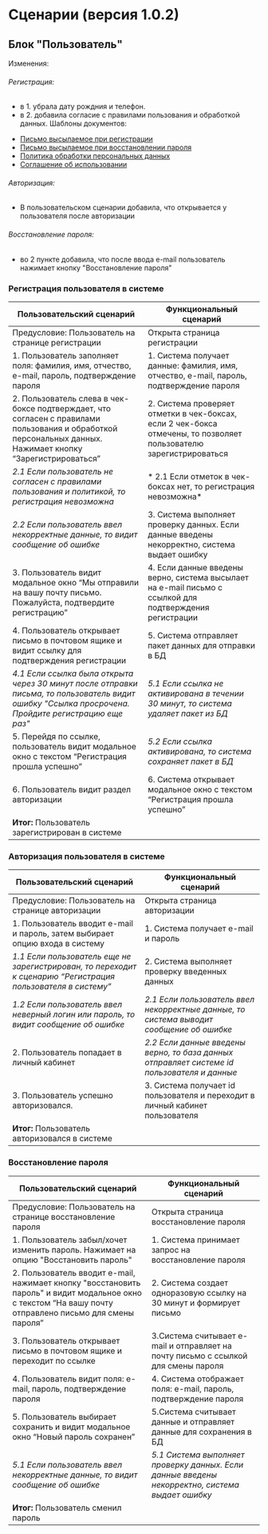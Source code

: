 # Сценарии (версия 1.0.2)
## Блок "Пользователь"
Изменения:
###### Регистрация: 
+ в 1. убрала дату рождния и телефон. 
+ в 2. добавила согласие с правилами пользования и обработкой данных. Шаблоны документов:
 - [Письмо высылаемое при регистрации](https://schstp.github.io/Theater-Platform/scenarios/version_1_0_2/Письмо_Регистрации)
 - [Письмо высылаемое при восстановлении пароля](https://schstp.github.io/Theater-Platform/scenarios/version_1_0_2/Письмо_восстановления)
 - [Политика обработки персональных данных](https://schstp.github.io/Theater-Platform/scenarios/version_1_0_2/Политика_Данных)
 - [Соглашение об использовании](https://schstp.github.io/Theater-Platform/scenarios/version_1_0_2/Политика_Пользования)

###### Авторизация: 
+ В пользовательском сценарии добавила, что открывается у пользователя после авторизации

###### Восстановление пароля: 
+ во 2 пункте добавила, что после ввода e-mail пользователь нажимает кнопку "Восстановление пароля"
 
### Регистрация пользователя в системе

|    Пользовательский сценарий                    |    Функциональный сценарий    |
|-------------------------------------------------|-------------------------------|
|Предусловие: Пользователь на странице регистрации|Открыта страница регистрации|  
|1. Пользователь заполняет поля: фамилия, имя, отчество, e-mail, пароль, подтверждение пароля| 1. Система получает данные: фамилия, имя, отчество, e-mail, пароль, подтверждение пароля|
|2. Пользователь слева в чек-боксе подтверждает, что согласен с правилами пользования и обработкой персональных данных. Нажимает кнопку “Зарегистрироваться” | 2. Система проверяет отметки в чек-боксах, если 2 чек-бокса отмечены, то позволяет пользователю зарегистрироваться|
| *2.1 Если пользователь не согласен с правилами пользования и политикой, то регистрация невозможна*|* 2.1  Если отметок в чек-боксах нет, то регистрация невозможна*|
| *2.2 Если пользователь ввел некорректные данные, то видит сообщение об ошибке*|3. Система выполняет проверку данных. Если данные введены некорректно, система выдает ошибку|
|3. Пользователь видит модальное окно “Мы отправили на вашу почту письмо. Пожалуйста, подтвердите регистрацию”|4. Если данные введены верно, система высылает на e-mail письмо с ссылкой для подтверждения регистрации|
|4. Пользователь открывает письмо в почтовом ящике и видит ссылку для подтверждения регистрации|5. Система отправляет пакет данных для отправки в БД|
|*4.1 Если ссылка была открыта через 30 минут после отправки письма, то пользователь видит ошибку "Ссылка просрочена. Пройдите регистрацию еще раз"*|*5.1 Если ссылка не активирована в течении 30 минут, то система удаляет пакет из БД*|
|5. Перейдя по ссылке, пользователь видит модальное окно с текстом “Регистрация прошла успешно”  |*5.2 Если ссылка активирована, то система сохраняет пакет в БД*|
|6. Пользователь видит раздел авторизации |6. Система открывает модальное окно с текстом “Регистрация прошла успешно”|
|**Итог:** Пользователь зарегистрирован в системе||

### Авторизация пользователя в системе

|    Пользовательский сценарий     |    Функциональный сценарий    |
|----------------------------------|-------------------------------|
|Предусловие: Пользователь на странице авторизации|Открыта страница авторизации|  
|1. Пользователь вводит e-mail и пароль, затем выбирает опцию входа в систему |1. Система получает e-mail и пароль|
|*1.1 Если пользователь еще не зарегистрирован, то переходит к сценарию “Регистрация пользователя в систему”*|2. Система выполняет проверку введенных данных|
|*1.2 Если пользователь ввел неверный логин или пароль, то видит сообщение об ошибке*|*2.1 Если пользователь ввел некорректные данные, то система выводит сообщение об ошибке*|
|2. Пользователь попадает в личный кабинет | *2.2 Если данные введены верно, то база данных отправляет системе  id пользователя и данные*|
|3. Пользователь успешно авторизовался.|3. Система получает id пользователя и переходит в личный кабинет пользователя|
|**Итог:** Пользователь авторизовался в системе||

### Восстановление пароля

|    Пользовательский сценарий     |    Функциональный сценарий    |
|----------------------------------|-------------------------------|
|Предусловие: Пользователь на странице восстановление пароля|Открыта страница восстановление пароля| 
|1. Пользователь забыл/хочет изменить пароль. Нажимает на опцию "Восстановить пароль"|1. Система принимает запрос на восстановление пароля|
|2. Пользователь вводит e-mail, нажимает кнопку "восстановить пароль" и видит модальное окно с текстом “На вашу почту отправлено письмо для смены пароля”|2. Система создает одноразовую ссылку на 30 минут и формирует письмо|
|3. Пользователь открывает письмо в почтовом ящике и переходит по ссылке|3.Система считывает e-mail и отправляет на почту письмо с ссылкой для смены пароля|
|4. Пользователь видит поля: e-mail, пароль, подтверждение пароля |4. Система отображает поля: e-mail, пароль, подтверждение пароля|
|5. Пользователь выбирает сохранить и видит модальное окно “Новый пароль сохранен”|5.Система считывает данные и отправляет данные для сохранения в БД|
|*5.1 Если пользователь ввел некорректные данные, то видит сообщение об ошибке*|*5.1 Система выполняет проверку данных. Если данные введены некорректно, система выдает ошибку*|
|**Итог:** Пользователь сменил пароль||

